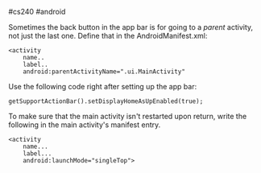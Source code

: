 #cs240 #android 

Sometimes the back button in the app bar is for going to a *parent* activity, not just the last one. Define that in the AndroidManifest.xml:
	
	<activity
		name..
		label..
		android:parentActivityName=".ui.MainActivity"
		
Use the following code right after setting up the app bar:

	getSupportActionBar().setDisplayHomeAsUpEnabled(true);
	
To make sure that the main activity isn't restarted upon return, write the following in the main activity's manifest entry.

	<activity
		name...
		label...
		android:launchMode="singleTop">